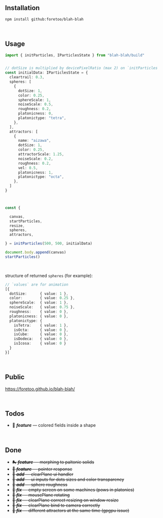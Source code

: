 ## Installation

```bash
npm install github:foretoo/blah-blah
```

</br>

## Usage

```typescript
import { initParticles, IParticlesState } from "blah-blah/build"


// dotSize is multiplied by devicePixelRatio (max 2) on `initParticles` call
const initialData: IParticlesState = {
  cleartrail: 0.3,
  spheres: [
    {
      dotSize: 1,
      color: 0.25,
      sphereScale: 1,
      noiseScale: 0.5,
      roughness: 0.2,
      platonicness: 0,
      platonictype: "tetra",
    },
  ],
  attractors: [
    {
      name: "aizawa",
      dotSize: 1,
      color: 0.25,
      attractorScale: 1.25,
      noiseScale: 0.2,
      roughness: 0.2,
      vel: 0.5,
      platonicness: 1,
      platonictype: "octa",
    },
  ]
}



const {

  canvas,
  startParticles,
  resize,
  spheres,
  attractors,

} = initParticles(500, 500, initialData)

document.body.append(canvas)
startParticles()
```
</br>

structure of returned `spheres` (for example):
```typescript
// `values` are for animation
[{
  dotSize:      { value: 1 },
  color:        { value: 0.25 },
  sphereScale:  { value: 1 },
  noiseScale:   { value: 0.75 },
  roughness:    { value: 0 },
  platonicness: { value: 0 },
  platonictype: {
    isTetra:    { value: 1 },
    isOcta:     { value: 0 },
    isCube:     { value: 0 },
    isDodeca:   { value: 0 },
    isIcosa:    { value: 0 }
  }
}]
```

</br>

## Public
https://foretoo.github.io/blah-blah/

</br>

## Todos

- 🧃 ***feature*** — colored fields inside a shape

</br>

## Done

- ~~🛼 ***feature*** — morphing to paltonic solids~~
- ~~💨 ***feature*** — pointer response~~
- ~~👻 ***add*** — clearPlane ui handler~~
- ~~🤌 ***add*** — ui inputs for dots sizes and color transparency~~
- ~~🍚 ***add*** — sphere roughness~~
- ~~🦀 ***fix*** — empty screen on some machines (pows in platonics)~~
- ~~🦀 ***fix*** — mousePlane rotating~~
- ~~🦀 ***fix*** — clearPlane correct resizing on window resize~~
- ~~🦀 ***fix*** — clearPlane bind to camera correctly~~
- ~~🦀 ***fix*** — different attractors at the same time (gpgpu issue)~~